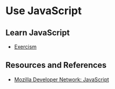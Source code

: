 # Use JavaScript

## Learn JavaScript

- [Exercism](https://exercism.org/tracks/javascript)

## Resources and References

- [Mozilla Developer Network: JavaScript](https://developer.mozilla.org/en-US/docs/Web/JavaScript)
